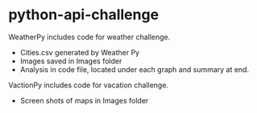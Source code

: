 # python-api-challenge


WeatherPy includes code for weather challenge.

  * Cities.csv generated by Weather Py
  * Images saved in Images folder
  * Analysis in code file, located under each graph and summary at end.

VactionPy includes code for vacation challenge.
  
  * Screen shots of maps in Images folder

